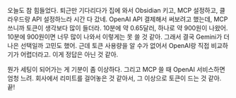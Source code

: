 오늘도 참 힘들었다. 퇴근만 기다리다가 집에 와서 Obsidian 키고, MCP 설정하고, 클라우드랑 API 설정하느라 시간 다 갔네. OpenAI API 결제해서 써보려고 했는데, MCP 쓰니까 토큰이 생각보다 많이 들더라. 10분에 약 0.65달러, 하나로 약 900원이 나왔어. 10분에 900원이면 너무 많이 나와서 이렇게는 못 쓸 것 같아. 그래서 결국 Gemini가 더 나은 선택일까 고민도 했어. 근데 토큰 사용량을 알 수가 없어서 OpenAI랑 직접 비교하기가 어렵더라고. 이게 정답은 아닌 것 같아.

뭔가 세팅이 되어가는 게 기분이 좀 이상하다. 그리고 MCP 쓸 때 OpenAI 서비스하면 엄청 느려. 회사에서 리미트를 걸어놓은 것 같아서, 그 이상으로 토큰이 드는 것 같아.
끝!